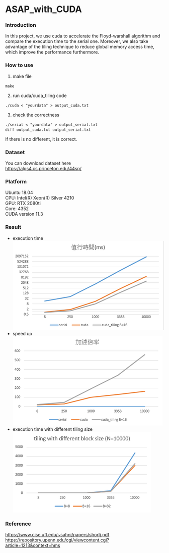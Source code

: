 # ASAP_with_CUDA

### Introduction
In this project, we use cuda to accelerate the Floyd-warshall algorithm and compare the execution time to the serial one. Moreover, we also take advantage of the tiling technique to reduce global memory access time, which improve the performance furthermore.  

### How to use

1. make file

```
make
```

2. run cuda/cuda_tiling code

```
./cuda < "yourdata" > output_cuda.txt
```

3. check the correctness

```
./serial < "yourdata" > output_serial.txt
diff output_cuda.txt output_serial.txt
```
If there is no different, it is correct.

### Dataset
You can download dataset here  
https://algs4.cs.princeton.edu/44sp/

### Platform

Ubuntu 18.04  
CPU: Intel(R) Xeon(R) Silver 4210  
GPU: RTX 2080ti  
Core: 4352  
CUDA version 11.3  


### Result
- execution time  
![image](https://github.com/fallantbell/PP-finalproject/blob/main/result/execution_time.png)
- speed up  
![image](https://github.com/fallantbell/PP-finalproject/blob/main/result/speedup.png)
- execution time with different tiling size  
![image](https://github.com/fallantbell/PP-finalproject/blob/main/result/different_tiling_size.png)

### Reference
https://www.cise.ufl.edu/~sahni/papers/shortj.pdf  
https://repository.upenn.edu/cgi/viewcontent.cgi?article=1213&context=hms  


